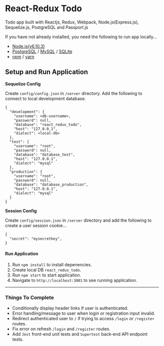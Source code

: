 # React-Redux Todo

Todo app built with Reactjs, Redux, Webpack, Node.js(Express.js), Sequelize.js, PostgreSQL and Passport.js

If you have not already installed, you need the following to run app locally...

  * [Node.js(v6.10.3)](https://nodejs.org/en/)
  * [PostgreSQL](https://www.postgresql.org/) / [MySQL](https://www.mysql.com/) / [SQLite](https://www.sqlite.org/)
  * [npm](https://www.npmjs.com/) / [yarn](https://yarnpkg.com/en/)

## Setup and Run Application

**Sequelize Config**

Create `config/config.json` in `/server` directory. Add the following to connect to local development database.

```
{
  "development": {
    "username": <db-username>,
    "password": null,
    "database": "react_redux_todo",
    "host": "127.0.0.1",
    "dialect": <local-db>
  },
  "test": {
    "username": "root",
    "password": null,
    "database": "database_test",
    "host": "127.0.0.1",
    "dialect": "mysql"
  },
  "production": {
    "username": "root",
    "password": null,
    "database": "database_production",
    "host": "127.0.0.1",
    "dialect": "mysql"
  }
}
```

**Session Config**

Create `config/session.json` in `/server` directory and add the following to create a user session cookie...

```
{
  "secret": "mysecretkey",
}
```

#### Run Application

1. Run `npm install` to install depenencies.
2. Create local DB `react_redux_todo`.
3. Run `npm start` to start application.
4. Navigate to `http://localhost:3001` to see running application.

---

### Things To Complete

* Conditionally display header links if user is authenticated.
* Error handling/message to user when login or registration input invalid.
* Redirect authenticated user to `/` if trying to access `/login` or `/register` routes.
* Fix error on refresh `/login` and `/register` routes.
* Add `Jest` front-end unit tests and `Supertest` back-end API endpoint tests.

